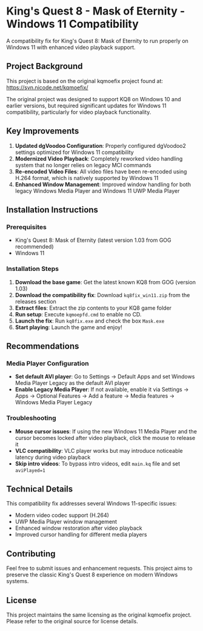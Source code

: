 # King's Quest 8 - Mask of Eternity - Windows 11 Compatibility

A compatibility fix for King's Quest 8: Mask of Eternity to run properly on Windows 11 with enhanced video playback support.

## Project Background

This project is based on the original kqmoefix project found at: https://svn.nicode.net/kqmoefix/

The original project was designed to support KQ8 on Windows 10 and earlier versions, but required significant updates for Windows 11 compatibility, particularly for video playback functionality.

## Key Improvements

1. **Updated dgVoodoo Configuration**: Properly configured dgVoodoo2 settings optimized for Windows 11 compatibility
2. **Modernized Video Playback**: Completely reworked video handling system that no longer relies on legacy MCI commands
3. **Re-encoded Video Files**: All video files have been re-encoded using H.264 format, which is natively supported by Windows 11
4. **Enhanced Window Management**: Improved window handling for both legacy Windows Media Player and Windows 11 UWP Media Player

## Installation Instructions

### Prerequisites
- King's Quest 8: Mask of Eternity (latest version 1.03 from GOG recommended)
- Windows 11

### Installation Steps

1. **Download the base game**: Get the latest known KQ8 from GOG (version 1.03)
2. **Download the compatibility fix**: Download `kq8fix_win11.zip` from the releases section
3. **Extract files**: Extract the zip contents to your KQ8 game folder
4. **Run setup**: Execute `kqmoepfd.cmd` to enable no CD.
5. **Launch the fix**: Run `kq8fix.exe` and check the box `Mask.exe`
6. **Start playing**: Launch the game and enjoy!

## Recommendations

### Media Player Configuration
- **Set default AVI player**: Go to Settings → Default Apps and set Windows Media Player Legacy as the default AVI player
- **Enable Legacy Media Player**: If not available, enable it via Settings → Apps → Optional Features → Add a feature → Media features → Windows Media Player Legacy

### Troubleshooting
- **Mouse cursor issues**: If using the new Windows 11 Media Player and the cursor becomes locked after video playback, click the mouse to release it
- **VLC compatibility**: VLC player works but may introduce noticeable latency during video playback
- **Skip intro videos**: To bypass intro videos, edit `main.kq` file and set `aviPlayed=1`

## Technical Details

This compatibility fix addresses several Windows 11-specific issues:
- Modern video codec support (H.264)
- UWP Media Player window management
- Enhanced window restoration after video playback
- Improved cursor handling for different media players

## Contributing

Feel free to submit issues and enhancement requests. This project aims to preserve the classic King's Quest 8 experience on modern Windows systems.

## License

This project maintains the same licensing as the original kqmoefix project. Please refer to the original source for license details.
